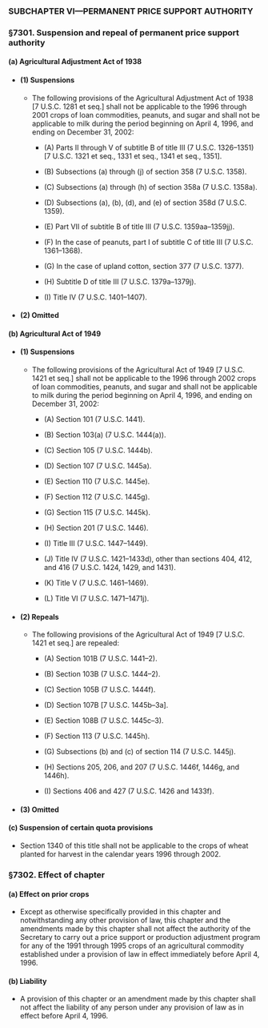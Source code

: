 ### SUBCHAPTER VI—PERMANENT PRICE SUPPORT AUTHORITY

### §7301. Suspension and repeal of permanent price support authority
#### (a) Agricultural Adjustment Act of 1938
* #### (1) Suspensions
  * The following provisions of the Agricultural Adjustment Act of 1938 [7 U.S.C. 1281 et seq.] shall not be applicable to the 1996 through 2001 crops of loan commodities, peanuts, and sugar and shall not be applicable to milk during the period beginning on April 4, 1996, and ending on December 31, 2002:

    * (A) Parts II through V of subtitle B of title III (7 U.S.C. 1326–1351) [7 U.S.C. 1321 et seq., 1331 et seq., 1341 et seq., 1351].

    * (B) Subsections (a) through (j) of section 358 (7 U.S.C. 1358).

    * (C) Subsections (a) through (h) of section 358a (7 U.S.C. 1358a).

    * (D) Subsections (a), (b), (d), and (e) of section 358d (7 U.S.C. 1359).

    * (E) Part VII of subtitle B of title III (7 U.S.C. 1359aa–1359jj).

    * (F) In the case of peanuts, part I of subtitle C of title III (7 U.S.C. 1361–1368).

    * (G) In the case of upland cotton, section 377 (7 U.S.C. 1377).

    * (H) Subtitle D of title III (7 U.S.C. 1379a–1379j).

    * (I) Title IV (7 U.S.C. 1401–1407).

* #### (2) Omitted
#### (b) Agricultural Act of 1949
* #### (1) Suspensions
  * The following provisions of the Agricultural Act of 1949 [7 U.S.C. 1421 et seq.] shall not be applicable to the 1996 through 2002 crops of loan commodities, peanuts, and sugar and shall not be applicable to milk during the period beginning on April 4, 1996, and ending on December 31, 2002:

    * (A) Section 101 (7 U.S.C. 1441).

    * (B) Section 103(a) (7 U.S.C. 1444(a)).

    * (C) Section 105 (7 U.S.C. 1444b).

    * (D) Section 107 (7 U.S.C. 1445a).

    * (E) Section 110 (7 U.S.C. 1445e).

    * (F) Section 112 (7 U.S.C. 1445g).

    * (G) Section 115 (7 U.S.C. 1445k).

    * (H) Section 201 (7 U.S.C. 1446).

    * (I) Title III (7 U.S.C. 1447–1449).

    * (J) Title IV (7 U.S.C. 1421–1433d), other than sections 404, 412, and 416 (7 U.S.C. 1424, 1429, and 1431).

    * (K) Title V (7 U.S.C. 1461–1469).

    * (L) Title VI (7 U.S.C. 1471–1471j).

* #### (2) Repeals
  * The following provisions of the Agricultural Act of 1949 [7 U.S.C. 1421 et seq.] are repealed:

    * (A) Section 101B (7 U.S.C. 1441–2).

    * (B) Section 103B (7 U.S.C. 1444–2).

    * (C) Section 105B (7 U.S.C. 1444f).

    * (D) Section 107B [7 U.S.C. 1445b–3a].

    * (E) Section 108B (7 U.S.C. 1445c–3).

    * (F) Section 113 (7 U.S.C. 1445h).

    * (G) Subsections (b) and (c) of section 114 (7 U.S.C. 1445j).

    * (H) Sections 205, 206, and 207 (7 U.S.C. 1446f, 1446g, and 1446h).

    * (I) Sections 406 and 427 (7 U.S.C. 1426 and 1433f).

* #### (3) Omitted
#### (c) Suspension of certain quota provisions
* Section 1340 of this title shall not be applicable to the crops of wheat planted for harvest in the calendar years 1996 through 2002.

### §7302. Effect of chapter
#### (a) Effect on prior crops
* Except as otherwise specifically provided in this chapter and notwithstanding any other provision of law, this chapter and the amendments made by this chapter shall not affect the authority of the Secretary to carry out a price support or production adjustment program for any of the 1991 through 1995 crops of an agricultural commodity established under a provision of law in effect immediately before April 4, 1996.

#### (b) Liability
* A provision of this chapter or an amendment made by this chapter shall not affect the liability of any person under any provision of law as in effect before April 4, 1996.